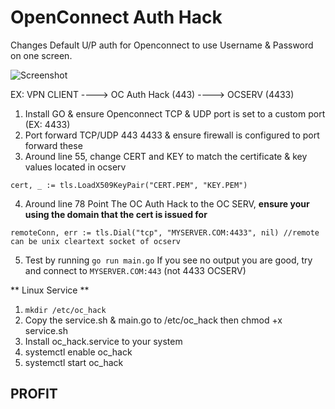 # OpenConnect Auth Hack
Changes Default U/P auth for Openconnect to use Username &amp; Password on one screen.

![Screenshot](https://github.com/thomaswilbur/OpenConnect-Auth-Hack/blob/main/Screen%20Shot%202022-04-26%20at%205.09.56%20AM.png?raw=true)

EX: VPN CLIENT ----> OC Auth Hack (443) ----> OCSERV (4433)

1. Install GO & ensure Openconnect TCP & UDP port is set to a custom port (EX: 4433)
2. Port forward TCP/UDP 443 4433 & ensure firewall is configured to port forward these
3. Around line 55, change CERT and KEY to match the certificate & key values located in ocserv

```cert, _ := tls.LoadX509KeyPair("CERT.PEM", "KEY.PEM")```

4. Around line 78 Point The OC Auth Hack to the OC SERV, **ensure your using the domain that the cert is issued for**

```remoteConn, err := tls.Dial("tcp", "MYSERVER.COM:4433", nil) //remote can be unix cleartext socket of ocserv```

5. Test by running ```go run main.go``` If you see no output you are good, try and connect to ```MYSERVER.COM:443``` (not 4433 OCSERV)

** Linux Service **

1. ```mkdir /etc/oc_hack```
2. Copy the service.sh & main.go to /etc/oc_hack then chmod +x service.sh
3. Install oc_hack.service to your system
4. systemctl enable oc_hack
5. systemctl start oc_hack

## PROFIT
